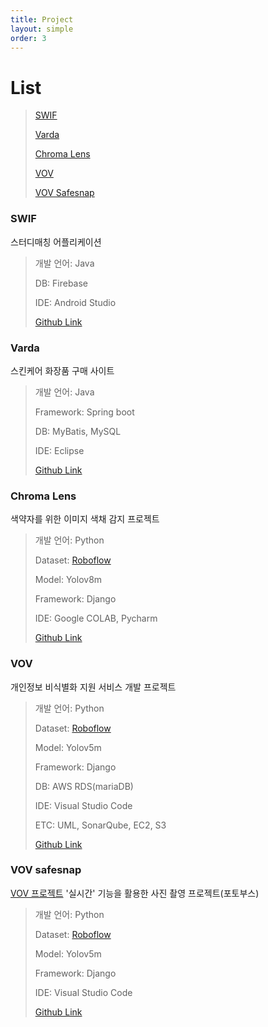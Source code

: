 ```yaml
---
title: Project
layout: simple
order: 3
---
```


# **List**

> [SWIF](#swif)
> 
> [Varda](#varda)
>
> [Chroma Lens](#chroma-lens)
>
> [VOV](#vov)
>
> [VOV Safesnap](#vov-safesnap)


### **SWIF** 

스터디매칭 어플리케이션

> 개발 언어: Java
>
> DB: Firebase
>
> IDE: Android Studio
> 
> [Github Link](https://github.com/oblsoun/SWIF)

### **Varda**

스킨케어 화장품 구매 사이트

> 개발 언어: Java
> 
> Framework: Spring boot
> 
> DB: MyBatis, MySQL
> 
> IDE: Eclipse
> 
> [Github Link](https://github.com/oblsoun/varda)

### **Chroma Lens**

색약자를 위한 이미지 색채 감지 프로젝트

> 개발 언어: Python
> 
> Dataset: [Roboflow](https://universe.roboflow.com/msa-ciwxj/yoon-2)
> 
> Model: Yolov8m
> 
> Framework: Django
> 
> IDE: Google COLAB, Pycharm
> 
> [Github Link](https://github.com/oblsoun/chromalens)

### **VOV**

개인정보 비식별화 지원 서비스 개발 프로젝트

> 개발 언어: Python
> 
> Dataset: [Roboflow](https://universe.roboflow.com/fingerprint-nze3i/vov-k9idv)
> 
> Model: Yolov5m
> 
> Framework: Django
> 
> DB: AWS RDS(mariaDB)
> 
> IDE: Visual Studio Code
> 
> ETC: UML, SonarQube, EC2, S3
> 
> [Github Link](https://github.com/oblsoun/VOV)

### **VOV safesnap**

[VOV 프로젝트](#vov) '실시간' 기능을 활용한 사진 촬영 프로젝트(포토부스)

> 개발 언어: Python
> 
> Dataset: [Roboflow](https://universe.roboflow.com/fingerprint-nze3i/vov-k9idv)
> 
> Model: Yolov5m
> 
> Framework: Django
> 
> IDE: Visual Studio Code
> 
> [Github Link](https://github.com/oblsoun/VOVsnap)